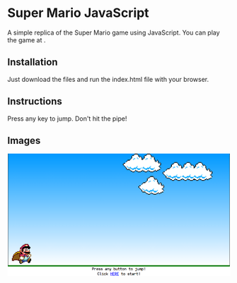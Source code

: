 # Super Mario JavaScript
A simple replica of the Super Mario game using JavaScript. You can play the game at .

## Installation
Just download the files and run the index.html file with your browser.

## Instructions
Press any key to jump. Don't hit the pipe!

## Images
![alt text](https://raw.githubusercontent.com/gsilverio7/mario-javascript/master/imgs/super-mario-game-screenshot.png)
